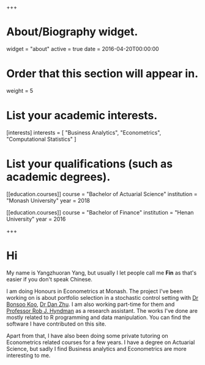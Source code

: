 +++
# About/Biography widget.
widget = "about"
active = true
date = 2016-04-20T00:00:00

# Order that this section will appear in.
weight = 5

# List your academic interests.
[interests]
  interests = [
    "Business Analytics",
    "Econometrics",
    "Computational Statistics"
  ]

# List your qualifications (such as academic degrees).



[[education.courses]]
  course = "Bachelor of Actuarial Science"
  institution = "Monash University"
  year = 2018
 
[[education.courses]]
  course = "Bachelor of Finance"
  institution = "Henan University"
  year = 2016
 
+++

# Hi

My name is Yangzhuoran Yang, but usually I let people call me __Fin__ as that's easier if you don't speak Chinese.

I am doing Honours in Econometrics at Monash. The project I've been working on is about portfolio selection in a stochastic control setting with [Dr Bonsoo Koo](https://research.monash.edu/en/persons/bonsoo-koo), [Dr Dan Zhu](https://research.monash.edu/en/persons/dan-zhu). I am also working part-time for them and [Professor Rob J. Hyndman](https://robjhyndman.com/) as a research assistant. The works I've done are mostly related to R programming and data manipulation. You can find the software I have contributed on this site.

Apart from that, I have also been doing some private tutoring on Econometrics related courses for a few years. I have a degree on Actuarial Science, but sadly I find Business analytics and Econometrics are more interesting to me.






